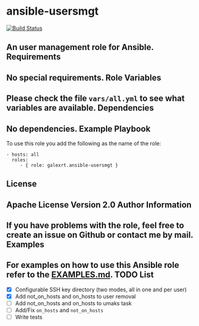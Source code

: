 ansible-usersmgt
=========

[![Build Status](https://travis-ci.org/galexrt/ansible-usersmgt.svg?branch=master)](https://travis-ci.org/galexrt/ansible-usersmgt)

An user management role for Ansible.
Requirements
------------

No special requirements.
Role Variables
--------------

Please check the file `vars/all.yml` to see what variables are available.
Dependencies
------------

No dependencies.
Example Playbook
----------------

To use this role you add the following as the name of the role:

    - hosts: all
      roles:
         - { role: galexrt.ansible-usersmgt }

License
-------

Apache License Version 2.0
Author Information
------------------

If you have problems with the role, feel free to create an issue on Github or contact me by mail.
Examples
--------
For examples on how to use this Ansible role refer to the [EXAMPLES.md](EXAMPLES.md).
TODO List
-------
- [x] Configurable SSH key directory (two modes, all in one and per user)
- [x] Add not_on_hosts and on_hosts to user removal
- [ ] Add not_on_hosts and on_hosts to umaks task
- [ ] Add/Fix `on_hosts` and `not_on_hosts`
- [ ] Write tests
